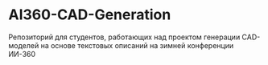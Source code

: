 # AI360-CAD-Generation
Репозиторий для студентов, работающих над проектом генерации CAD-моделей на основе текстовых описаний на зимней конференции ИИ-360
